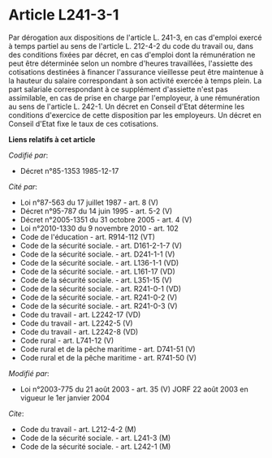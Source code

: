 # Article L241-3-1

Par dérogation aux dispositions de l'article L. 241-3, en cas d'emploi exercé à temps partiel au sens de l'article L. 212-4-2
du code du travail ou, dans des conditions fixées par décret, en cas d'emploi dont la rémunération ne peut être déterminée
selon un nombre d'heures travaillées, l'assiette des cotisations destinées à financer l'assurance vieillesse peut être
maintenue à la hauteur du salaire correspondant à son activité exercée à temps plein. La part salariale correspondant à ce
supplément d'assiette n'est pas assimilable, en cas de prise en charge par l'employeur, à une rémunération au sens de
l'article L. 242-1. Un décret en Conseil d'Etat détermine les conditions d'exercice de cette disposition par les employeurs.
Un décret en Conseil d'Etat fixe le taux de ces cotisations.

**Liens relatifs à cet article**

_Codifié par_:

  - Décret n°85-1353 1985-12-17

_Cité par_:

  - Loi n°87-563 du 17 juillet 1987 - art. 8 (V)
  - Décret n°95-787 du 14 juin 1995 - art. 5-2 (V)
  - Décret n°2005-1351 du 31 octobre 2005 - art. 4 (V)
  - Loi n°2010-1330 du 9 novembre 2010 - art. 102
  - Code de l'éducation - art. R914-112 (VT)
  - Code de la sécurité sociale. - art. D161-2-1-7 (V)
  - Code de la sécurité sociale. - art. D241-1-1 (V)
  - Code de la sécurité sociale. - art. L136-1-1 (VD)
  - Code de la sécurité sociale. - art. L161-17 (VD)
  - Code de la sécurité sociale. - art. L351-15 (V)
  - Code de la sécurité sociale. - art. R241-0-1 (VD)
  - Code de la sécurité sociale. - art. R241-0-2 (V)
  - Code de la sécurité sociale. - art. R241-0-3 (V)
  - Code du travail - art. L2242-17 (VD)
  - Code du travail - art. L2242-5 (V)
  - Code du travail - art. L2242-8 (VD)
  - Code rural - art. L741-12 (V)
  - Code rural et de la pêche maritime - art. D741-51 (V)
  - Code rural et de la pêche maritime - art. R741-50 (V)

_Modifié par_:

  - Loi n°2003-775 du 21 août 2003 - art. 35 (V) JORF 22 août 2003 en vigueur le 1er janvier 2004

_Cite_:

  - Code du travail - art. L212-4-2 (M)
  - Code de la sécurité sociale. - art. L241-3 (M)
  - Code de la sécurité sociale. - art. L242-1 (M)
